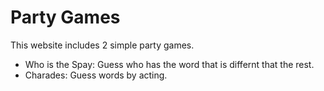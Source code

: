 # Party Games
This website includes 2 simple party games.
- Who is the Spay: Guess who has the word that is differnt that the rest.
- Charades: Guess words by acting.
